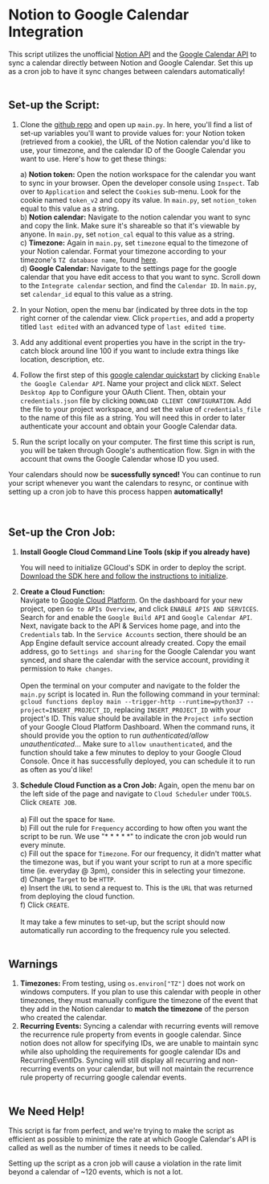 # Notion to Google Calendar Integration

This script utilizes the unofficial [Notion API](https://github.com/jamalex/notion-py) and the [Google Calendar API](https://developers.google.com/calendar) to sync a calendar directly between Notion and Google Calendar. Set this up as a cron job to have it sync changes between calendars automatically!
<br><br>

## Set-up the Script:

1. Clone the [github repo](notion://www.notion.so/new-title-23eff1430311409db97ee0f08972eef7) and open up `main.py`. In here, you'll find a list of set-up variables you'll want to provide values for: your Notion token (retrieved from a cookie), the URL of the Notion calendar you'd like to use, your timezone, and the calendar ID of the Google Calendar you want to use.
Here's how to get these things:

    a) **Notion token:**
    Open the notion workspace for the calendar you want to sync in your browser. Open the developer console using `Inspect`. Tab over to `Application` and select the `Cookies` sub-menu. Look for the cookie named `token_v2` and copy its value. In `main.py`, set `notion_token` equal to this value as a string.<br>
    b) **Notion calendar:**
    Navigate to the notion calendar you want to sync and copy the link. Make sure it's shareable so that it's viewable by anyone. In `main.py`, set `notion_cal` equal to this value as a string.<br>
    c) **Timezone:**
    Again in `main.py`, set `timezone` equal to the timezone of your Notion calendar. Format your timezone according to your timezone's `TZ database name`, found [here](https://en.wikipedia.org/wiki/List_of_tz_database_time_zones).<br>
    d) **Google Calendar:**
    Navigate to the settings page for the google calendar that you have edit access to that you want to sync. Scroll down to the `Integrate calendar` section, and find the `Calendar ID`. In `main.py`, set `calendar_id` equal to this value as a string.<br>

2. In your Notion, open the menu bar (indicated by three dots in the top right corner of the calendar view. Click `properties`, and add a property titled `last edited` with an advanced type of `last edited time`.
3. Add any additional event properties you have in the script in the try-catch block around line 100 if you want to include extra things like location, description, etc.
4. Follow the first step of this [google calendar quickstart](https://developers.google.com/calendar/quickstart/python) by clicking `Enable the Google Calendar API`. Name your project and click `NEXT`. Select `Desktop App` to Configure your OAuth Client. Then, obtain your `credentials.json` file by clicking `DOWNLOAD CLIENT CONFIGURATION`. Add the file to your project workspace, and set the value of `credentials_file` to the name of this file as a string. You will need this in order to later authenticate your account and obtain your Google Calendar data.
5. Run the script locally on your computer. The first time this script is run, you will be taken through Google's authentication flow. Sign in with the account that owns the Google Calendar whose ID you used.

Your calendars should now be **sucessfully synced!** You can continue to run your script whenever you want the calendars to resync, or continue with setting up a cron job to have this process happen **automatically!**

<br>

## Set-up the Cron Job:

1. **Install Google Cloud Command Line Tools (skip if you already have)**

    You will need to initialize GCloud's SDK in order to deploy the script. [Download the SDK here and follow the instructions to initialize](https://cloud.google.com/sdk/docs/quickstarts). 

2. **Create a Cloud Function:**<br>
Navigate to [Google Cloud Platform](https://console.cloud.google.com/getting-started?ref=https:%2F%2Fwww.google.com%2F). On the dashboard for your new project, open `Go to APIs Overview`, and click `ENABLE APIS AND SERVICES`. Search for and enable the `Google Build API` and `Google Calendar API`. Next, navigate back to the API & Services home page, and into the `Credentials` tab. In the `Service Accounts` section, there should be an App Engine default service account already created. Copy the email address, go to `Settings and sharing` for the Google Calendar you want synced, and share the calendar with the service account, providing it permission to `Make changes`. <br><br>
Open the terminal on your computer and navigate to the folder the `main.py` script is located in. Run the following command in your terminal: `gcloud functions deploy main --trigger-http --runtime=python37 --project=INSERT_PROJECT_ID`, replacing `INSERT_PROJECT_ID` with your project's ID. This value should be available in the `Project info` section of your Google Cloud Platform Dashboard.
When the command runs, it should provide you the option to run *authenticated/allow unauthenticated*... Make sure to `allow unauthenticated`, and the function should take a few minutes to deploy to your Google Cloud Console.
Once it has successfully deployed, you can schedule it to run as often as you'd like!

3. **Schedule Cloud Function as a Cron Job:**
Again, open the menu bar on the left side of the page and navigate to `Cloud Scheduler` under `TOOLS`. Click `CREATE JOB`. <br><br>
a) Fill out the space for `Name`.<br>
b) Fill out the rule for `Frequency` according to how often you want the script to be run. We use "* * * * *" to indicate the cron job would run every minute.<br>
c) Fill out the space for `Timezone`. For our frequency, it didn't matter what the timezone was, but if you want your script to run at a more specific time (ie. everyday @ 3pm), consider this in selecting your timezone.<br>
d) Change `Target` to be `HTTP`.<br>
e) Insert the `URL` to send a request to. This is the `URL` that was returned from deploying the cloud function. <br>
f) Click `CREATE`.<br>
<br>It may take a few minutes to set-up, but the script should now automatically run according to the frequency rule you selected.<br><br>


## Warnings

1. **Timezones:** From testing, using `os.environ["TZ"]` does not work on windows computers. If you plan to use this calendar with people in other timezones, they must manually configure the timezone of the event that they add in the Notion calendar to **match the timezone** of the person who created the calendar. 
2. **Recurring Events:**
Syncing a calendar with recurring events will remove the recurrence rule property from events in google calendar. Since notion does not allow for specifying IDs, we are unable to maintain sync while also upholding the requirements for google calendar IDs and RecurringEventIDs. Syncing will still display all recurring and non-recurring events on your calendar, but will not maintain the recurrence rule property of recurring google calendar events.
<br><br>
## We Need Help!

This script is far from perfect, and we're trying to make the script as efficient as possible to minimize the rate at which Google Calendar's API is called as well as the number of times it needs to be called. 

Setting up the script as a cron job will cause a violation in the rate limit beyond a calendar of ~120 events, which is not a lot.
<!--stackedit_data:
eyJoaXN0b3J5IjpbODUzOTQ2NTk4LDkxMzA2MDQxNV19
-->